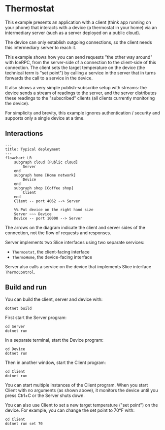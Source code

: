 # Thermostat

This example presents an application with a client (think app running on your phone) that interacts with a device (a
thermostat in your home) via an intermediary server (such as a server deployed on a public cloud).

The device can only establish outgoing connections, so the client needs this intermediary server to reach it.

This example shows how you can send requests "the other way around" with IceRPC, from the server-side of a connection to
the client-side of this connection. The client sets the target temperature on the device (the technical term is "set
point") by calling a service in the server that in turns forwards the call to a service in the device.

It also shows a very simple publish-subscribe setup with streams: the device sends a stream of readings to the server,
and the server distributes these readings to the "subscribed" clients (all clients currently monitoring the device).

For simplicity and brevity, this example ignores authentication / security and supports only a single device at a time.

## Interactions

```mermaid
---
title: Typical deployment
---
flowchart LR
    subgraph cloud [Public cloud]
        Server
    end
    subgraph home [Home network]
        Device
    end
    subgraph shop [Coffee shop]
        Client
    end
    Client -- port 4062 --> Server

    %% Put device on the right hand size
    Server ~~~ Device
    Device -- port 10000 --> Server
```

The arrows on the diagram indicate the client and server sides of the connection, not the flow of requests and
responses.

Server implements two Slice interfaces using two separate services:
 - `Thermostat`, the client-facing interface
 - `ThermoHome`, the device-facing interface

Server also calls a service on the device that implements Slice interface `ThermoControl`.

## Build and run

You can build the client, server and device with:

``` shell
dotnet build
```

First start the Server program:

```shell
cd Server
dotnet run
```

In a separate terminal, start the Device program:

```shell
cd Device
dotnet run
```

Then in another window, start the Client program:

```shell
cd Client
dotnet run
```

You can start multiple instances of the Client program. When you start Client with no arguments (as shown above), it
monitors the device until you press Ctrl+C or the Server shuts down.

You can also use Client to set a new target temperature ("set point") on the device. For example, you can change the
set point to 70°F with:

```shell
cd Client
dotnet run set 70
```
